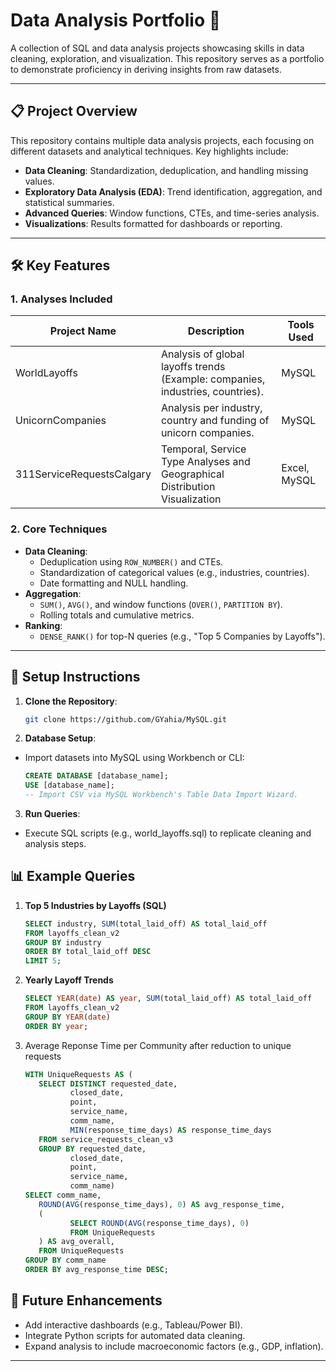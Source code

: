 # Data Analysis Portfolio 🚀

A collection of SQL and data analysis projects showcasing skills in data cleaning, exploration, and visualization. This repository serves as a portfolio to demonstrate proficiency in deriving insights from raw datasets.

---

## 📋 Project Overview
This repository contains multiple data analysis projects, each focusing on different datasets and analytical techniques. Key highlights include:
- **Data Cleaning**: Standardization, deduplication, and handling missing values.
- **Exploratory Data Analysis (EDA)**: Trend identification, aggregation, and statistical summaries.
- **Advanced Queries**: Window functions, CTEs, and time-series analysis.
- **Visualizations**: Results formatted for dashboards or reporting.

---

## 🛠️ Key Features
### 1. **Analyses Included**
| Project Name               | Description                                                                              | Tools Used          |
|----------------------------|------------------------------------------------------------------------------------------|---------------------|
| WorldLayoffs               | Analysis of global layoffs trends (Example: companies, industries, countries).           | MySQL               |
| UnicornCompanies           | Analysis per industry, country and funding of unicorn companies.                         | MySQL               |
| 311ServiceRequestsCalgary  | Temporal, Service Type Analyses and Geographical Distribution Visualization              | Excel, MySQL         |

### 2. **Core Techniques**
- **Data Cleaning**: 
  - Deduplication using `ROW_NUMBER()` and CTEs.
  - Standardization of categorical values (e.g., industries, countries).
  - Date formatting and NULL handling.
- **Aggregation**: 
  - `SUM()`, `AVG()`, and window functions (`OVER()`, `PARTITION BY`).
  - Rolling totals and cumulative metrics.
- **Ranking**: 
  - `DENSE_RANK()` for top-N queries (e.g., "Top 5 Companies by Layoffs").

---

## 🚀 Setup Instructions
1. **Clone the Repository**:  
   ```bash
   git clone https://github.com/GYahia/MySQL.git

2. **Database Setup**: 
- Import datasets into MySQL using Workbench or CLI:
    ```sql
    CREATE DATABASE [database_name];
    USE [database_name];
    -- Import CSV via MySQL Workbench's Table Data Import Wizard.
    ```

3. **Run Queries**:  
- Execute SQL scripts (e.g., world_layoffs.sql) to replicate cleaning and analysis steps.

## 📊 Example Queries
1. **Top 5 Industries by Layoffs (SQL)**  
    ```sql
    SELECT industry, SUM(total_laid_off) AS total_laid_off
    FROM layoffs_clean_v2
    GROUP BY industry
    ORDER BY total_laid_off DESC
    LIMIT 5;
    ```

3. **Yearly Layoff Trends**
    ```sql
    SELECT YEAR(date) AS year, SUM(total_laid_off) AS total_laid_off
    FROM layoffs_clean_v2
    GROUP BY YEAR(date)
    ORDER BY year;
    ```
4. Average Reponse Time per Community after reduction to unique requests
    ```sql
    WITH UniqueRequests AS (
       SELECT DISTINCT requested_date,
              closed_date,
              point,
              service_name,
              comm_name,
              MIN(response_time_days) AS response_time_days
       FROM service_requests_clean_v3
       GROUP BY requested_date,
              closed_date,
              point,
              service_name,
              comm_name)
    SELECT comm_name,
       ROUND(AVG(response_time_days), 0) AS avg_response_time,
       (
              SELECT ROUND(AVG(response_time_days), 0)
              FROM UniqueRequests
       ) AS avg_overall,
       FROM UniqueRequests
    GROUP BY comm_name
    ORDER BY avg_response_time DESC;
   ```

## 🔧 Future Enhancements
- Add interactive dashboards (e.g., Tableau/Power BI).
- Integrate Python scripts for automated data cleaning.
- Expand analysis to include macroeconomic factors (e.g., GDP, inflation).

---


